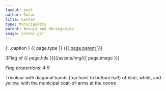 ```yaml
---
layout: post
author: Gurur
title: Centar
type: Municipality
parent: Bosnia and Herzegovina
image: centar.gif
---
```

{: .caption }
{{ page.type }} ([{{ page.parent }}](/2019/03/30/bosnia-and-herzegovina.html))

![Flag of {{ page.title }}](/assets/img/{{ page.image }})

*Flag proportions*: 4:9

Tricolour with diagonal bands (top hoist to bottom half) of blue, white, and yellow, with the municipal coat-of-arms at the centre.